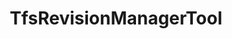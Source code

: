 ---
optionsClassName: TfsRevisionManagerToolOptions
optionsClassFullName: MigrationTools.Tools.TfsRevisionManagerToolOptions
configurationSamples:
- name: confinguration.json
  description: 
  code: >-
    {
      "MigrationTools": {
        "CommonTools": {
          "TfsRevisionManagerTool": {
            "Enabled": true,
            "ReplayRevisions": true,
            "MaxRevisions": 0
          }
        }
      }
    }
  sampleFor: MigrationTools.Tools.TfsRevisionManagerToolOptions
- name: defaults
  description: 
  code: >-
    {
      "MigrationTools": {
        "CommonTools": {
          "TfsRevisionManagerTool": {
            "Enabled": "True",
            "MaxRevisions": "0",
            "ReplayRevisions": "True"
          }
        }
      }
    }
  sampleFor: MigrationTools.Tools.TfsRevisionManagerToolOptions
- name: Classic
  description: 
  code: >-
    {
      "$type": "TfsRevisionManagerToolOptions",
      "Enabled": true,
      "ReplayRevisions": true,
      "MaxRevisions": 0
    }
  sampleFor: MigrationTools.Tools.TfsRevisionManagerToolOptions
description: The TfsRevisionManagerTool manipulates the revisions of a work item to reduce the number of revisions that are migrated.
className: TfsRevisionManagerTool
typeName: Tools
architecture: 
options:
- parameterName: Enabled
  type: Boolean
  description: If set to `true` then the tool will run. Set to `false` and the processor will not run.
  defaultValue: missng XML code comments
- parameterName: MaxRevisions
  type: Int32
  description: Sets the maximum number of revisions that will be migrated. "First + Last N = Max". If this was set to 5 and there were 10 revisions you would get the first 1 (creation) and the latest 4 migrated.
  defaultValue: 0
- parameterName: ReplayRevisions
  type: Boolean
  description: You can choose to migrate the tip only (a single write) or all of the revisions (many writes). If you are setting this to `false` to migrate only the tip then you should set `BuildFieldTable` to `true`.
  defaultValue: true
status: missng XML code comments
processingTarget: missng XML code comments
classFile: /src/MigrationTools.Clients.AzureDevops.ObjectModel/Tools/TfsRevisionManagerTool.cs
optionsClassFile: /src/MigrationTools.Clients.AzureDevops.ObjectModel/Tools/TfsRevisionManagerToolOptions.cs

redirectFrom:
- /Reference/Tools/TfsRevisionManagerToolOptions/
layout: reference
toc: true
permalink: /Reference/Tools/TfsRevisionManagerTool/
title: TfsRevisionManagerTool
categories:
- Tools
- 
topics:
- topic: notes
  path: /docs/Reference/Tools/TfsRevisionManagerTool-notes.md
  exists: false
  markdown: ''
- topic: introduction
  path: /docs/Reference/Tools/TfsRevisionManagerTool-introduction.md
  exists: false
  markdown: ''

---
